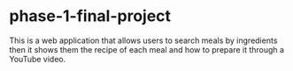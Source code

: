 # phase-1-final-project
This is a web application that allows users to search meals by ingredients then it shows them the recipe of each meal and how to prepare it through a YouTube video.
